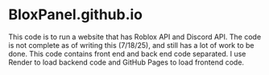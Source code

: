 # BloxPanel.github.io
This code is to run a website that has Roblox API and Discord API. The code is not complete as of writing this (7/18/25), and still has a lot of work to be done. This code contains front end and back end code separated. I use Render to load backend code and GitHub Pages to load frontend code.